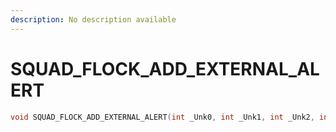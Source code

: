 ```yaml
---
description: No description available 
---
```


# SQUAD_FLOCK_ADD_EXTERNAL_ALERT

```cpp
void SQUAD_FLOCK_ADD_EXTERNAL_ALERT(int _Unk0, int _Unk1, int _Unk2, int _Unk3, int _Unk4, int _Unk5);
```